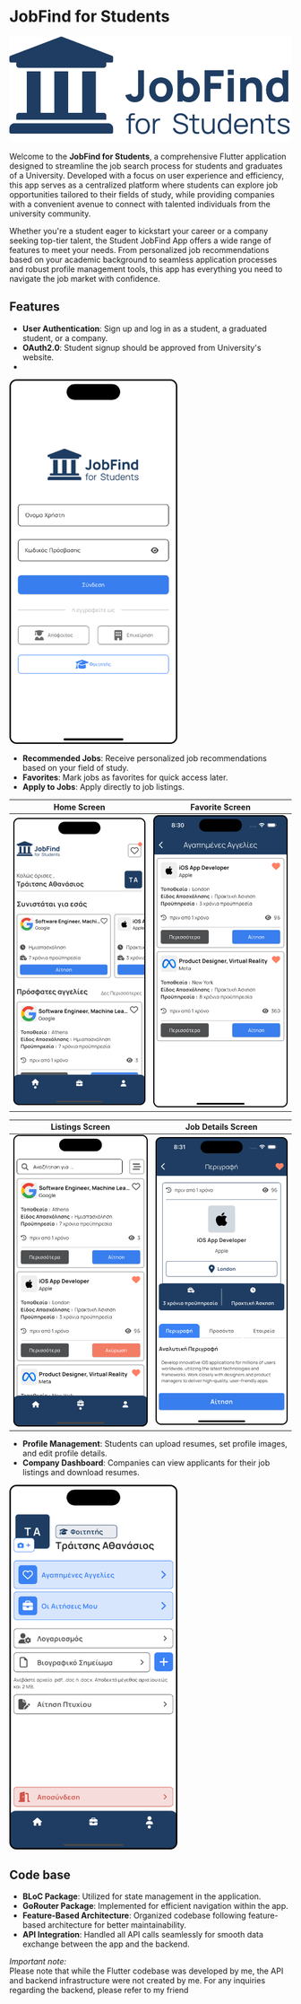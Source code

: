 # JobFind for Students

![Logo](https://github.com/Thanasis-Traitsis/jobfind_for_students/blob/main/assets/images/logo-blue.png?raw=true)

Welcome to the **JobFind for Students**, a comprehensive Flutter application designed to streamline the job search process for students and graduates of a University. Developed with a focus on user experience and efficiency, this app serves as a centralized platform where students can explore job opportunities tailored to their fields of study, while providing companies with a convenient avenue to connect with talented individuals from the university community.

Whether you're a student eager to kickstart your career or a company seeking top-tier talent, the Student JobFind App offers a wide range of features to meet your needs. From personalized job recommendations based on your academic background to seamless application processes and robust profile management tools, this app has everything you need to navigate the job market with confidence.

## Features

- **User Authentication**: Sign up and log in as a student, a graduated student, or a company.
- **OAuth2.0**: Student signup should be approved from University's website.
- 
<img src="https://github.com/Thanasis-Traitsis/jobfind_for_students/blob/main/assets/images/login.png?raw=true" alt="Login" width="300" height="auto">

- **Recommended Jobs**: Receive personalized job recommendations based on your field of study.
- **Favorites**: Mark jobs as favorites for quick access later.
- **Apply to Jobs**: Apply directly to job listings.

| Home Screen | Favorite Screen |
| -------- | ------- |
| ![Home](https://github.com/Thanasis-Traitsis/jobfind_for_students/blob/main/assets/images/home.png?raw=true)| ![Favorite](https://github.com/Thanasis-Traitsis/jobfind_for_students/blob/main/assets/images/favorite.png?raw=true) | 

| Listings Screen | Job Details Screen |
| ------- | -------- |
| ![Listings](https://github.com/Thanasis-Traitsis/jobfind_for_students/blob/main/assets/images/job_listings.png?raw=true) | ![Details](https://github.com/Thanasis-Traitsis/jobfind_for_students/blob/main/assets/images/job_details.png?raw=true) |

- **Profile Management**: Students can upload resumes, set profile images, and edit profile details.
- **Company Dashboard**: Companies can view applicants for their job listings and download resumes.

<img src="https://github.com/Thanasis-Traitsis/jobfind_for_students/blob/main/assets/images/profile.png?raw=true" alt="Profile" width="300" height="auto">

## Code base

- **BLoC Package**: Utilized for state management in the application.
- **GoRouter Package**: Implemented for efficient navigation within the app.
- **Feature-Based Architecture**: Organized codebase following feature-based architecture for better maintainability.
- **API Integration**: Handled all API calls seamlessly for smooth data exchange between the app and the backend.

*Important note:* <br>
Please note that while the Flutter codebase was developed by me, the API and backend infrastructure were not created by me. For any inquiries regarding the backend, please refer to my friend 
